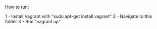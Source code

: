 How to run:

1 - Install Vagrant with "sudo apt-get install vagrant"
2 - Navigate to this folder
3 - Run "vagrant up"
